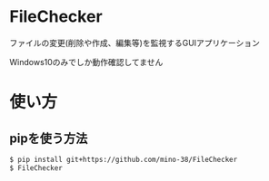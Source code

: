 # FileChecker
ファイルの変更(削除や作成、編集等)を監視するGUIアプリケーション

Windows10のみでしか動作確認してません

# 使い方
## pipを使う方法
```bash
$ pip install git+https://github.com/mino-38/FileChecker
$ FileChecker
```
